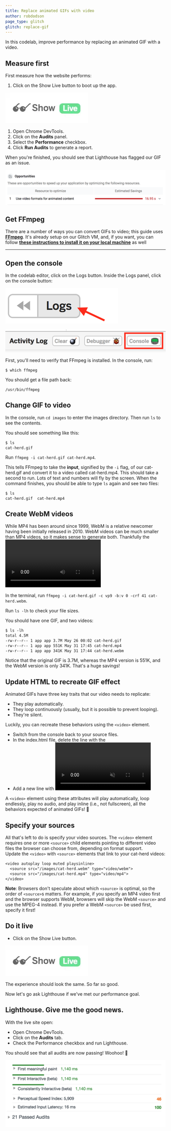 ```yaml
---
title: Replace animated GIFs with video
author: robdodson
page_type: glitch
glitch: replace-gif
---
```


In this codelab, improve performance by replacing an animated GIF with a
video.

## Measure first

First measure how the website performs:

1. Click on the Show Live button to boot up the app.

![image](./show-live.png)

1. Open Chrome DevTools.
1. Click on the **Audits** panel.
1. Select the **Performance** checkbox.
1. Click **Run Audits** to generate a report.

When you're finished, you should see that Lighthouse has flagged our GIF as an
issue.

![image](./use-video-formats.png)

## Get FFmpeg

There are a number of ways you can convert GIFs to video; this guide uses
**[FFmpeg](https://www.ffmpeg.org/)**. It's already setup on our Glitch VM, and,
if you want, you can follow
**[these instructions to install it on your local machine](https://developers.google.com/web/fundamentals/performance/optimizing-content-efficiency/replace-animated-gifs-with-video/#converting_animated_gifs_to_video)**
as well

---

## Open the console

In the codelab editor, click on the Logs button. Inside the Logs panel, click
on the console button:

![image](./logs.png)

![image](./console.png)

First, you'll need to verify that FFmpeg is installed. In the console, run:

    $ which ffmpeg

You should get a file path back:

    /usr/bin/ffmpeg

## Change GIF to video

In the console, run `cd images` to enter the images directory. Then run `ls` to
see the contents.

You should see something like this:

    $ ls
    cat-herd.gif

Run `ffmpeg -i cat-herd.gif cat-herd.mp4`.  

This tells FFmpeg to take the **input**, signified by the `-i` flag, of our
cat-herd.gif and convert it to a video called cat-herd.mp4. This should take a
second to run. Lots of text and numbers will fly by the screen. When the command
finishes, you should be able to type `ls` again and see two files:

    $ ls  
    cat-herd.gif  cat-herd.mp4

## Create WebM videos

While MP4 has been around since 1999, WebM is a relative newcomer having been
initially released in 2010. WebM videos can be much smaller than MP4 videos, so
it makes sense to generate both. Thankfully the <video> element will let you add
multiple sources, so if a browser doesn't support WebM, it can fallback to
MP4.

In the terminal, run `ffmpeg -i cat-herd.gif -c vp9 -b:v 0 -crf 41
cat-herd.webm`.

Run `ls -lh` to check your file sizes.

You should have one GIF, and two videos:

    $ ls -lh
    total 4.5M
    -rw-r--r-- 1 app app 3.7M May 26 00:02 cat-herd.gif  
    -rw-r--r-- 1 app app 551K May 31 17:45 cat-herd.mp4  
    -rw-r--r-- 1 app app 341K May 31 17:44 cat-herd.webm

Notice that the original GIF is 3.7M, whereas the MP4 version is 551K, and the
WebM version is only 341K. That's a huge savings!

## Update HTML to recreate GIF effect

Animated GIFs have three key traits that our video needs to replicate:

+  They play automatically.
+  They loop continuously (usually, but it is possible to prevent looping).
+  They're silent.

Luckily, you can recreate these behaviors using the `<video>` element.

+  Switch from the console back to your source files.
+  In the index.html file, delete the line with the <img>
+  Add a new line with <video autoplay loop muted playsinline></video>

A `<video>` element using these attributes will play automatically, loop
endlessly, play no audio, and play inline (i.e., not fullscreen), all the
behaviors expected of animated GIFs! 🎉

## Specify your sources

All that's left to do is specify your video sources. The `<video>` element requires
one or more `<source>` child elements pointing to different video files the
browser can choose from, depending on format support.  
Update the `<video>` with `<source>` elements that link to your cat-herd videos:  

    <video autoplay loop muted playsinline>  
      <source src="/images/cat-herd.webm" type="video/webm">  
      <source src="/images/cat-herd.mp4" type="video/mp4">  
    </video>

**Note**: Browsers don't speculate about which `<source>` is optimal, so the order
of `<source>`s matters. For example, if you specify an MP4 video first and the
browser supports WebM, browsers will skip the WebM `<source>` and use the MPEG-4
instead. If you prefer a WebM `<source>` be used first, specify it first!

## Do it live

+  Click on the Show Live button.

![image](./show-live.png)

The experience should look the same. So far so good.  

Now let's go ask Lighthouse if we've met our performance goal.  

## Lighthouse. Give me the good news.

With the live site open:
+  Open Chrome DevTools.
+  Click on the **Audits** tab.
+  Check the Performance checkbox and run Lighthouse.

You should see that all audits are now passing! Woohoo! 💪

![image](./audits-passing.png)
